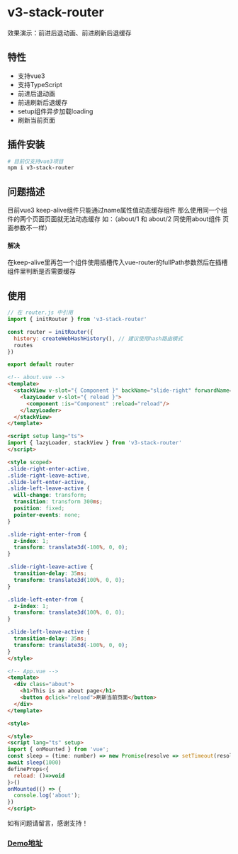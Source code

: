 # v3-stack-router
效果演示：前进后退动画、前进刷新后退缓存

## 特性
- 支持vue3
- 支持TypeScript
- 前进后退动画
- 前进刷新后退缓存
- setup组件异步加载loading
- 刷新当前页面

## 插件安装
```bash
# 目前仅支持vue3项目
npm i v3-stack-router
```

## 问题描述
目前vue3 keep-alive组件只能通过name属性值动态缓存组件 那么使用同一个组件的两个页面页面就无法动态缓存 如：（about/1 和 about/2 同使用about组件 页面参数不一样）

#### 解决
在keep-alive里再包一个组件使用插槽传入vue-router的fullPath参数然后在插槽组件里判断是否需要缓存


## 使用
```js
// 在 router.js 中引用
import { initRouter } from 'v3-stack-router'

const router = initRouter({
  history: createWebHashHistory(), // 建议使用hash路由模式
  routes
})

export default router
```

```html
<!-- about.vue -->
<template>
  <stackView v-slot="{ Component }" backName="slide-right" forwardName="slide-left">
    <lazyLoader v-slot="{ reload }">
      <component :is="Component" :reload="reload"/>
    </lazyLoader>
  </stackView>
</template>

<script setup lang="ts">
import { lazyLoader, stackView } from 'v3-stack-router'
</script>

<style scoped>
.slide-right-enter-active,
.slide-right-leave-active,
.slide-left-enter-active,
.slide-left-leave-active {
  will-change: transform;
  transition: transform 300ms;
  position: fixed;
  pointer-events: none;
}

.slide-right-enter-from {
  z-index: 1;
  transform: translate3d(-100%, 0, 0);
}

.slide-right-leave-active {
  transition-delay: 35ms;
  transform: translate3d(100%, 0, 0);
}

.slide-left-enter-from {
  z-index: 1;
  transform: translate3d(100%, 0, 0);
}

.slide-left-leave-active {
  transition-delay: 35ms;
  transform: translate3d(-100%, 0, 0);
}
</style>
```

```html
<!-- App.vue -->
<template>
  <div class="about">
    <h1>This is an about page</h1>
    <button @click="reload">刷新当前页面</button>
  </div>
</template>

<style>

</style>
<script lang="ts" setup>
import { onMounted } from 'vue';
const sleep = (time: number) => new Promise(resolve => setTimeout(resolve, time))
await sleep(1000)
defineProps<{
  reload: ()=>void
}>()
onMounted(() => {  
  console.log('about');
})
</script>
```

如有问题请留言，感谢支持！

### [Demo地址](https://github.com/userxiaya/v3-stack-demo)
